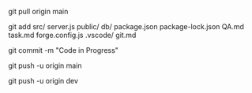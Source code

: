 git pull origin main

git add src/ server.js public/ db/ package.json package-lock.json QA.md task.md forge.config.js .vscode/ git.md 

git commit -m "Code in Progress" 

git push -u origin main 

git push -u origin dev